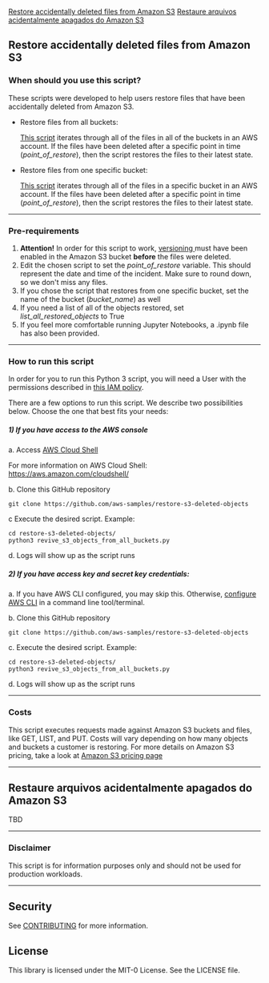 [Restore accidentally deleted files from Amazon S3](#1---English-Version)
[Restaure arquivos acidentalmente apagados do Amazon S3](#2---Portuguese-Version)


## Restore accidentally deleted files from Amazon S3

### When should you use this script?

These scripts were developed to help users restore files that have been accidentally deleted from Amazon S3. 

- Restore files from all buckets:

    [This script](https://github.com/aws-samples/restore-s3-deleted-objects/blob/main/revive_s3_objects_from_all_buckets.py) iterates through all of the files in all of the buckets in an AWS account. If the files have been deleted after a specific point in time (*point_of_restore*), then the script restores the files to their latest state.

- Restore files from one specific bucket:

    [This script](https://github.com/aws-samples/restore-s3-deleted-objects/blob/main/revive_s3_objects_from_1_bucket.py) iterates through all of the files in a specific bucket in an AWS account. If the files have been deleted after a specific point in time (*point_of_restore*), then the script restores the files to their latest state.
---
### Pre-requirements
1) **Attention!** In order for this script to work, [versioning ](https://docs.aws.amazon.com/AmazonS3/latest/userguide/Versioning.html) must have been enabled in the Amazon S3 bucket **before** the files were deleted.
1) Edit the chosen script to set the *point_of_restore* variable. This should represent the date and time of the incident. Make sure to round down, so we don't miss any files.
1) If you chose the script that restores from one specific bucket, set the name of the bucket (*bucket_name*) as well
1) If you need a list of all of the objects restored, set *list_all_restored_objects* to True
1) If you feel more comfortable running Jupyter Notebooks, a .ipynb file has also been provided.

---
### How to run this script
In order for you to run this Python 3 script, you will need a User with the permissions described in [this IAM policy](https://github.com/aws-samples/restore-s3-deleted-objects/blob/main/policy-s3-restore-deleted-objects.json).

There are a few options to run this script. We describe two possibilities below. Choose the one that best fits your needs:

##### 1) If you have access to the AWS console
a. Access [AWS Cloud Shell](https://console.aws.amazon.com/cloudshell/home)
    
For more information on AWS Cloud Shell: https://aws.amazon.com/cloudshell/
    
b. Clone this GitHub repository

    git clone https://github.com/aws-samples/restore-s3-deleted-objects


c Execute the desired script. Example:

    cd restore-s3-deleted-objects/
    python3 revive_s3_objects_from_all_buckets.py 

d. Logs will show up as the script runs

##### 2) If you have access key and secret key credentials:
a.  If you have AWS CLI configured, you may skip this. Otherwise, [configure AWS CLI](https://docs.aws.amazon.com/cli/latest/userguide/cli-chap-configure.html) in a command line tool/terminal. 

b.  Clone this GitHub repository

    git clone https://github.com/aws-samples/restore-s3-deleted-objects

c. Execute the desired script. Example:
   
    cd restore-s3-deleted-objects/
    python3 revive_s3_objects_from_all_buckets.py
d. Logs will show up as the script runs

---
### Costs

This script executes requests made against Amazon S3 buckets and files, like GET, LIST, and PUT. Costs will vary depending on how many objects and buckets a customer is restoring. For more details on Amazon S3 pricing, take a look at [Amazon S3 pricing page](https://aws.amazon.com/s3/pricing/)


---
## Restaure arquivos acidentalmente apagados do Amazon S3

TBD

---
### Disclaimer

This script is for information purposes only and should not be used for production workloads. 

---
## Security

See [CONTRIBUTING](CONTRIBUTING.md#security-issue-notifications) for more information.

## License

This library is licensed under the MIT-0 License. See the LICENSE file.

